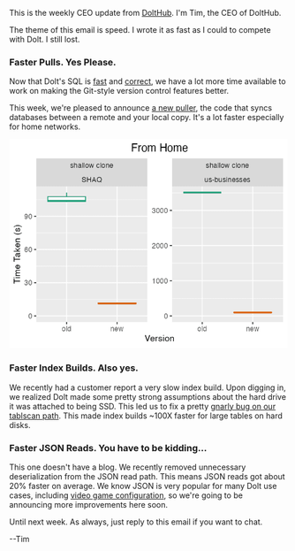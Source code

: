 This is the weekly CEO update from [DoltHub](https://www.dolthub.com/). I'm Tim, the CEO of DoltHub. 

The theme of this email is speed. I wrote it as fast as I could to compete with Dolt. I still lost.

### Faster Pulls. Yes Please.

Now that Dolt's SQL is [fast](https://docs.dolthub.com/sql-reference/benchmarks/latency) and [correct](https://docs.dolthub.com/sql-reference/benchmarks/correctness), we have a lot more time available to work on making the Git-style version control features better. 

This week, we're pleased to announce [a new puller](https://www.dolthub.com/blog/2024-05-08-dolt-new-puller/), the code that syncs databases between a remote and your local copy. It's a lot faster especially for home networks. 

[![Faster Pulls](../images/faster-pulls.png)](https://www.dolthub.com/blog/2024-05-08-dolt-new-puller/)

### Faster Index Builds. Also yes.

We recently had a customer report a very slow index build. Upon digging in, we realized Dolt made some pretty strong assumptions about the hard drive it was attached to being SSD. This led us to fix a pretty [gnarly bug on our tablscan path](https://www.dolthub.com/blog/2024-05-06-hdd-read-planning/). This made index builds ~100X faster for large tables on hard disks.

### Faster JSON Reads. You have to be kidding...

This one doesn't have a blog. We recently removed unnecessary deserialization from the JSON read path. This means JSON reads got about 20% faster on average. We know JSON is very popular for many Dolt use cases, including [video game configuration](https://www.dolthub.com/blog/2024-03-18-dolt-for-gamedev/), so we're going to be announcing more improvements here soon.

Until next week. As always, just reply to this email if you want to chat.

--Tim